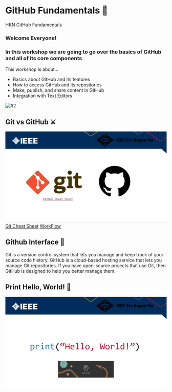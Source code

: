 # GitHub Fundamentals 📓
HKN GitHub Fundamentals 

### Welcome Everyone! 
### In this workshop we are going to go over the basics of GitHub and all of its core components

This workshop is about…

* Basics about GitHub and its features
* How to access GitHub and its repositories
* Make, publish, and share content in GitHub
* Integration with Text Editors

![#2](https://img.itch.zone/aW1hZ2UyL2phbS8yNjQ2ODAvNzEwNTIxMC5naWY=/original/djg1gu.gif)

## Git vs GitHub ⚔️
![#3](gitvshub.jpg)
[Git Cheat Sheet](https://training.github.com/downloads/github-git-cheat-sheet.pdf)
[WorkFlow](https://guides.github.com/introduction/flow/)

## Github Interface 📜
Git is a version control system that lets you manage and keep track of your source code history. GitHub is a cloud-based hosting service that lets you manage Git repositories. If you have open-source projects that use Git, then GitHub is designed to help you better manage them.

## Print Hello, World! 👋
![#4](printhello.jpg)
